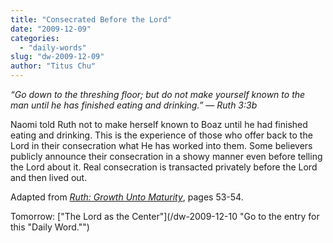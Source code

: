 ```yaml
---
title: "Consecrated Before the Lord"
date: "2009-12-09"
categories: 
  - "daily-words"
slug: "dw-2009-12-09"
author: "Titus Chu"
---
```


_“Go down to the threshing floor; but do not make yourself known to the man until he has finished eating and drinking.” — Ruth 3:3b_

Naomi told Ruth not to make herself known to Boaz until he had finished eating and drinking. This is the experience of those who offer back to the Lord in their consecration what He has worked into them. Some believers publicly announce their consecration in a showy manner even before telling the Lord about it. Real consecration is transacted privately before the Lord and then lived out.

Adapted from [_Ruth: Growth Unto Maturity_](/book-ruth "Go to the entry for this book."), pages 53-54.

Tomorrow: ["The Lord as the Center"](/dw-2009-12-10 "Go to the entry for this "Daily Word."")
